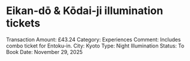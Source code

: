 # Eikan-dō & Kōdai-ji illumination tickets

Transaction Amount: £43.24
Category: Experiences
Comment: Includes combo ticket for Entoku-in. City: Kyoto Type: Night Illumination Status: To Book
Date: November 29, 2025
